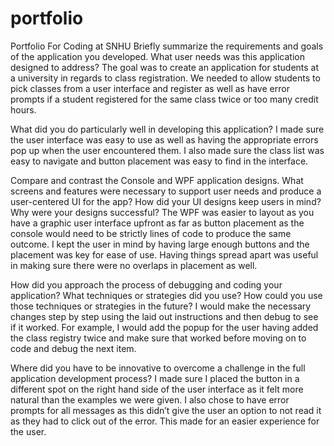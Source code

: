# portfolio
Portfolio For Coding at SNHU
Briefly summarize the requirements and goals of the application you developed. What user needs was this application designed to address? The goal was to create an application for students at a university in regards to class registration. We needed to allow students to pick classes from a user interface and register as well as have error prompts if a student registered for the same class twice or too many credit hours.

What did you do particularly well in developing this application? I made sure the user interface was easy to use as well as having the appropriate errors pop up when the user encountered them. I also made sure the class list was easy to navigate and button placement was easy to find in the interface.

Compare and contrast the Console and WPF application designs. What screens and features were necessary to support user needs and produce a user-centered UI for the app? How did your UI designs keep users in mind? Why were your designs successful? The WPF was easier to layout as you have a graphic user interface upfront as far as button placement as the console would need to be strictly lines of code to produce the same outcome. I kept the user in mind by having large enough buttons and the placement was key for ease of use. Having things spread apart was useful in making sure there were no overlaps in placement as well.

How did you approach the process of debugging and coding your application? What techniques or strategies did you use? How could you use those techniques or strategies in the future?
I would make the necessary changes step by step using the laid out instructions and then debug to see if it worked. For example, I would add the popup for the user having added the class registry twice and make sure that worked before moving on to code and debug the next item.

Where did you have to be innovative to overcome a challenge in the full application development process? I made sure I placed the button in a different spot on the right hand side of the user interface as it felt more natural than the examples we were given. I also chose to have error prompts for all messages as this didn’t give the user an option to not read it as they had to click out of the error. This made for an easier experience for the user.
